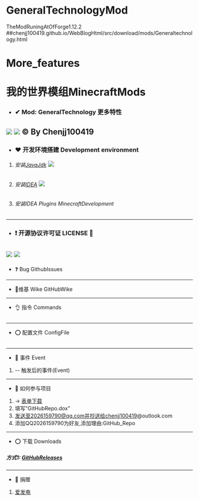 # GeneralTechnologyMod
 TheModRuningAtOfForge1.12.2
##chenjj100419.github.io/WebBlogHtml/src/download/mods/Generaltechnology.html
# More_features
# 我的世界模组MinecraftMods
- ###  ✔ Mod: GeneralTechnology 更多特性 
![](https://img.shields.io/badge/LICENSE-GPLv3-green) ![](https://img.shields.io/badge/Version-snapshot-orange)
&copy; By Chenjj100419
------------
- ### ❤ 开发环境搭建 Development environment
1. ###### 安装[JavaJdk](https:\\www.java.com) ![](https://img.shields.io/badge/Dev-JavaJdk14-orange)
2. ###### 安装[IDEA](www.jetbrains.com/idea/) ![](https://img.shields.io/badge/Dev-IjIDEA-orange)
3. ###### 安装IDEA Plugins MinecraftDevelopment
------------
- ### ❗ 开源协议许可证 LICENSE 🚫
![](https://img.shields.io/badge/LICENSE-GPLv3-green)
![](https://img.shields.io/badge/LICENSE-GNU%20General%20Public%20License-green)
------------
- ❓ Bug
GithubIssues
------------
- 🎉维基 Wike 
GitHubWike
------------
- 👌 指令 Commands
```
```
------------
- ⭕ 配置文件 ConfigFile
```
```
------------
- 🚕 事件 Event
1.  -- 触发后的事件(Event)

------------
- 💨 如何参与项目
1. → [表单下载](https://github.com/chenjj100419/More_features/releases/tag/shop "表单下载")
2. 填写"GitHubRepo.dox"
3. 发送至2026159790@qq.com并抄送给chenjj100419@outlook.com
4. 添加QQ2026159790为好友,添加理由:GitHub_Repo
------------
- ⭕ 下载 Downloads
##### 方式1: [GitHubReleases](https://github.com/chenjj100419/More_features/releases)
------------
- 💙 捐赠
1. [爱发电](https://afdian.net/@chenjj100419)